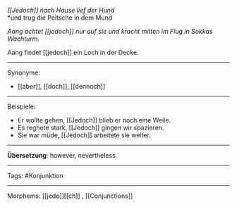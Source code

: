 *[[Jedoch]] nach Hause lief der Hund*  
*und trug die Peitsche in dem Mund

_Aang achtet [[jedoch]] nur auf sie und kracht mitten im Flug in Sokkas Wachturm._

Aang findet [[jedoch]] ein Loch in der Decke.

---

Synonyme:
- [[aber]], [[doch]], [[dennoch]]

---

Beispiele:

- Er wollte gehen, [[Jedoch]] blieb er noch eine Weile.
- Es regnete stark, [[Jedoch]] gingen wir spazieren.
- Sie war müde, [[Jedoch]] arbeitete sie weiter.

---
**Übersetzung**: however, nevertheless

---

Tags:
#Konjunktion

---

Morphems:
[[jedo]][[ch]]
, [[Conjunctions]]